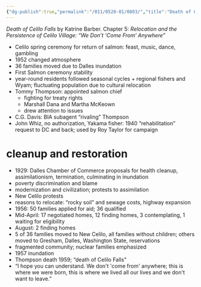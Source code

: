 ```yaml
---
{"dg-publish":true,"permalink":"/011/0520-01/0803/","title":"Death of Celilo Falls","tags":["ETHNS350"],"created":"2024-09-26T15:29:51.000-07:00","updated":"2024-09-26T15:29:51.000-07:00"}
---
```


*Death of Celilo Falls* by Katrine Barber. Chapter 5: *Relocation and the Persistence of Celilo Village: “We Don’t ‘Come From’ Anywhere”*

- Celilo spring ceremony for return of salmon: feast, music, dance, gambling
- 1952 changed atmosphere
- 36 families moved due to Dalles inundation
- First Salmon ceremony stability
- year-round residents followed seasonal cycles + regional fishers and Wyam; fluctuating population due to cultural relocation
- Tommy Thompson: appointed salmon chief
	- fighting for treaty rights
	- Marshall Dana and Martha McKeown
	- drew attention to issues
- C.G. Davis: BIA subagent “rivaling” Thompson
- John Whiz, no authorization, Yakama fisher: 1940 “rehabilitation” request to DC and back; used by Roy Taylor for campaign
# cleanup and restoration
- 1929: Dalles Chamber of Commerce proposals for health cleanup, assimilationism, termination, culminating in inundation
- poverty discrimination and blame
- modernization and civilization; protests to assimilation
- New Celilo protests
- reasons to relocate: “rocky soil” and sewage costs, highway expansion
- 1956: 50 families applied for aid; 36 qualified
- Mid-April: 17 negotiated homes, 12 finding homes, 3 contemplating, 1 waiting for eligibility
- August: 2 finding homes
- 5 of 36 families moved to New Celilo, all families without children; others moved to Gresham, Dalles, Washington State, reservations
- fragmented community; nuclear families emphasized
- 1957 inundation
- Thompson death 1959; “death of Celilo Falls”
- “I hope you can understand. We don't 'come from' anywhere; this is where we were born, this is where we lived all our lives and we don't want to leave.”